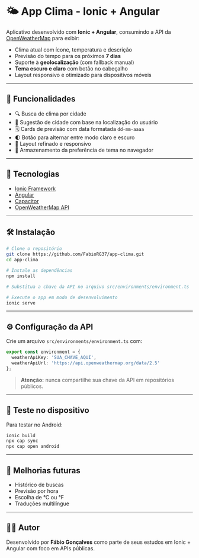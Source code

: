 # 🌤️ App Clima - Ionic + Angular

Aplicativo desenvolvido com **Ionic + Angular**, consumindo a API da [OpenWeatherMap](https://openweathermap.org/) para exibir:

- Clima atual com ícone, temperatura e descrição
- Previsão do tempo para os próximos **7 dias**
- Suporte à **geolocalização** (com fallback manual)
- **Tema escuro e claro** com botão no cabeçalho
- Layout responsivo e otimizado para dispositivos móveis

---

## 📱 Funcionalidades

- 🔍 Busca de clima por cidade
- 📍 Sugestão de cidade com base na localização do usuário
- 🗓️ Cards de previsão com data formatada `dd-mm-aaaa`
- 🌓 Botão para alternar entre modo claro e escuro
- 📐 Layout refinado e responsivo
- 🧠 Armazenamento da preferência de tema no navegador

---

## 🚀 Tecnologias

- [Ionic Framework](https://ionicframework.com/)
- [Angular](https://angular.io/)
- [Capacitor](https://capacitorjs.com/)
- [OpenWeatherMap API](https://openweathermap.org/api)

---

## 🛠️ Instalação

```bash
# Clone o repositório
git clone https://github.com/FabioRG37/app-clima.git
cd app-clima

# Instale as dependências
npm install

# Substitua a chave da API no arquivo src/environments/environment.ts

# Execute o app em modo de desenvolvimento
ionic serve
````

---

## ⚙️ Configuração da API

Crie um arquivo `src/environments/environment.ts` com:

```ts
export const environment = {
  weatherApiKey: 'SUA_CHAVE_AQUI',
  weatherApiUrl: 'https://api.openweathermap.org/data/2.5'
};
```

> **Atenção:** nunca compartilhe sua chave da API em repositórios públicos.

---

## 📲 Teste no dispositivo

Para testar no Android:

```bash
ionic build
npx cap sync
npx cap open android
```

---

## 🧪 Melhorias futuras

* Histórico de buscas
* Previsão por hora
* Escolha de °C ou °F
* Traduções multilíngue

---

## 🧑‍💻 Autor

Desenvolvido por **Fábio Gonçalves** como parte de seus estudos em Ionic + Angular com foco em APIs públicas.